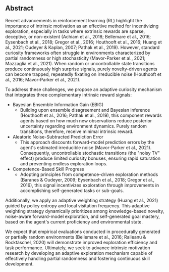 ## Abstract

Recent advancements in reinforcement learning (RL) highlight the importance of intrinsic motivation as an effective method for incentivizing exploration, especially in tasks where extrinsic rewards are sparse, deceptive, or non-existent (Achiam et al., 2018; Bellemare et al., 2016; Eysenbach et al., 2018; Gregor et al., 2016; Houthooft et al., 2016; Huang et al., 2021; Oudeyer & Kaplan, 2007; Pathak et al., 2019). However, standard curiosity frameworks often struggle in environments characterized by partial randomness or high stochasticity (Mavor-Parker et al., 2021; Mazzaglia et al., 2021). When random or uncontrollable state transitions produce continuously high surprise signals, purely novelty-driven agents can become trapped, repeatedly fixating on irreducible noise (Houthooft et al., 2016; Mavor-Parker et al., 2021).

To address these challenges, we propose an adaptive curiosity mechanism that integrates three complementary intrinsic reward signals:
- Bayesian Ensemble Information Gain (EBIG)
  - Building upon ensemble disagreement and Bayesian inference (Houthooft et al., 2016; Pathak et al., 2019), this component rewards agents based on how much new observations reduce posterior uncertainty regarding environment dynamics. Purely random transitions, therefore, receive minimal intrinsic reward.
- Aleatoric Noise-Subtracted Prediction Error
  - This approach discounts forward-model prediction errors by the agent's estimated irreducible noise (Mavor-Parker et al., 2021). Consequently, uncontrollable stochastic transitions (the "noisy TV" effect) produce limited curiosity bonuses, ensuring rapid saturation and preventing endless exploration loops.
- Competence-Based Skill Progress
  - Adopting principles from competence-driven exploration methods (Baranes & Oudeyer, 2009; Eysenbach et al., 2018; Gregor et al., 2016), this signal incentivizes exploration through improvements in accomplishing self-generated tasks or sub-goals.

Additionally, we apply an adaptive weighting strategy (Huang et al., 2021) guided by policy entropy and local visitation frequency. This adaptive weighting strategy dynamically prioritizes among knowledge-based novelty, noise-aware forward-model exploration, and self-generated goal mastery, based on the agent's current proficiency and environmental state.

We expect that empirical evaluations conducted in procedurally generated or partially random environments (Bellemare et al., 2016; Raileanu & Rocktäschel, 2020) will demonstrate improved exploration efficiency and task performance. Ultimately, we seek to advance intrinsic motivation research by developing an adaptive exploration mechanism capable of effectively handling partial randomness and fostering continuous skill development.
